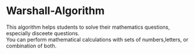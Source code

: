 # Warshall-Algorithm
This algorithm helps students to solve their mathematics questions, especially disceete questions.  
You can perform mathematical calculations with sets of numbers,letters, or combination of both.
